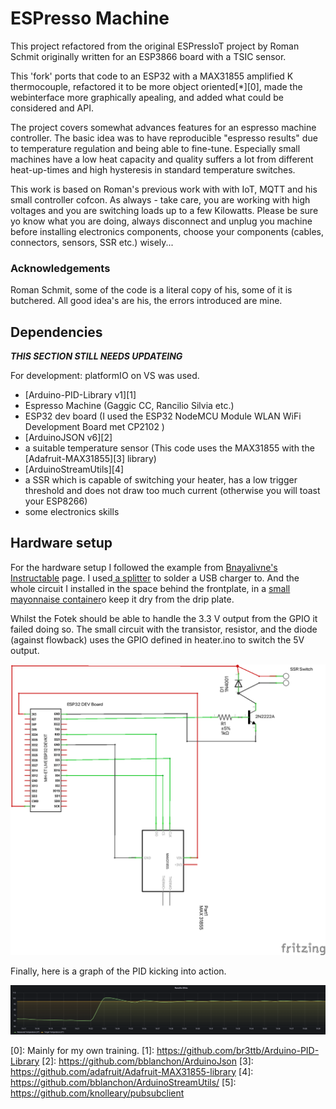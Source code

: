 # ESPresso Machine


This project refactored from the original ESPressIoT project by Roman Schmit originally written for an ESP3866 board with a TSIC sensor. 

This 'fork' ports that code to an ESP32 with a MAX31855 amplified K thermocouple, refactored it to be more object oriented[*][0], made the webinterface more
graphically apealing, and added what could be considered and API.


The project covers somewhat advances features for an espresso machine controller. The basic idea was to have reproducible "espresso results" due to temperature regulation and being able to fine-tune. Especially small machines have a low heat capacity and quality suffers a lot from different heat-up-times and high hysteresis in standard temperature switches.

This work is based on Roman's previous work with with IoT, MQTT and his small controller cofcon. As always - take care, you are working with high voltages and you are switching loads up to a few Kilowatts. Please be sure yo know what you are doing, always disconnect and unplug you machine before installing electronics components, choose your components (cables, connectors, sensors, SSR etc.) wisely...

### Acknowledgements

Roman Schmit, some of the code is a literal copy of his, some of it is butchered. All good idea's are his, the errors introduced are mine.


## Dependencies

***THIS SECTION STILL NEEDS UPDATEING***

For development: platformIO on VS was used.

* [Arduino-PID-Library v1][1] 
* Espresso Machine (Gaggic CC, Rancilio Silvia etc.)
* ESP32 dev board (I used  the ESP32 NodeMCU Module WLAN WiFi Development Board met CP2102 )
* [ArduinoJSON v6][2]
* a suitable temperature sensor (This code uses the MAX31855 with the
  [Adafruit-MAX31855][3] library)
* [ArduinoStreamUtils][4]
* a SSR which is capable of switching your heater, has a low trigger threshold and does not draw too much current (otherwise you will toast your ESP8266)
* some electronics skills

## Hardware setup


For the hardware setup I followed the example from [Bnayalivne's
Instructable](https://www.instructables.com/PID-Controlled-Thermostat-Using-ESP32-Applied-to-a/
"Bnayalivne's Instructable page") page. I used[ a
splitter](images/Splitter.jpg "image showing the splitter") to solder
a USB charger to. And the whole circuit I installed in the space
behind the frontplate, in a [small mayonnaise
container](images/ERP32-in-plastic-box.jpg)o keep it dry from the drip
plate.

Whilst the Fotek should be able to handle the 3.3 V output from the
GPIO it failed doing so. The small circuit with the transistor, resistor, and the
diode (against flowback) uses the GPIO defined in heater.ino  to switch the 5V output.
 
![PID in Action](images/Espresso_IoT_Pid_scheme.png)



Finally, here is a graph of the PID kicking into action.

![PID in Action](images/PID-in-Action2.png)






[0]: Mainly for my own training.
[1]: https://github.com/br3ttb/Arduino-PID-Library
[2]: https://github.com/bblanchon/ArduinoJson 
[3]: https://github.com/adafruit/Adafruit-MAX31855-library
[4]: https://github.com/bblanchon/ArduinoStreamUtils/
[5]: https://github.com/knolleary/pubsubclient









